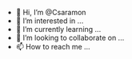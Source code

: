- 👋 Hi, I’m @Csaramon
- 👀 I’m interested in ...
- 🌱 I’m currently learning ...
- 💞️ I’m looking to collaborate on ...
- 📫 How to reach me ...

<!---
Csaramon/Csaramon is a ✨ special ✨ repository because its `README.md` (this file) appears on your GitHub profile.
You can click the Preview link to take a look at your changes.
--->
